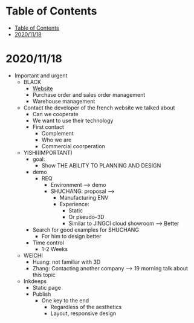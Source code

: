 # Table of Contents
- [Table of Contents](#table-of-contents)
- [2020/11/18](#20201118)
# 2020/11/18
- Important and urgent
    - BLACK
      - [Website](http://blitz3dfr.free.fr/)
      - Purchase order and sales order management
      - Warehouse management
    - Contact the developer of the french website we talked about
      - Can we cooperate
      - We want to use their technology
      - First contact
        - Complement
        - Who we are
        - Commercial coorperation
    - YISHI(IMPORTANT)
      - goal:
        - Show THE ABILITY TO PLANNING AND DESIGN
      - demo
        - REQ
          - Environment --> demo
          - SHUCHANG: proposal --> 
            - Manufacturing ENV
            - Experience:
              - Static
              - Or pseudo-3D
              - Similar to JINGCI cloud showroom --> Better
      - Search for good examples for SHUCHANG
        - For him to design better
      - Time control
        - 1-2 Weeks 
    - WEICHI
      - Huang: not familiar with 3D
      - Zhang: Contacting another company --> 19 morning talk about this topic
    - Inkdeeps
      - Static page
      - Publish
        - One key to the end
          - Regardless of the aesthetics
          - Layout, responsive design